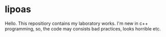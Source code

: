 # lipoas

Hello. This repositiory contains my laboratory works.
I'm new in c++ programming, so, the code may consists bad practices, looks horrible etc.
